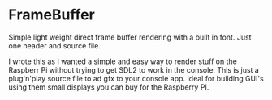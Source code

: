 # FrameBuffer
Simple light weight direct frame buffer rendering with a built in font. Just one header and source file. 

I wrote this as I wanted a simple and easy way to render stuff on the Raspberr Pi without trying to get SDL2 to work in the console. This is just a plug'n'play source file to ad gfx to your console app. Ideal for building GUI's using them small displays you can buy for the Raspberry PI.
